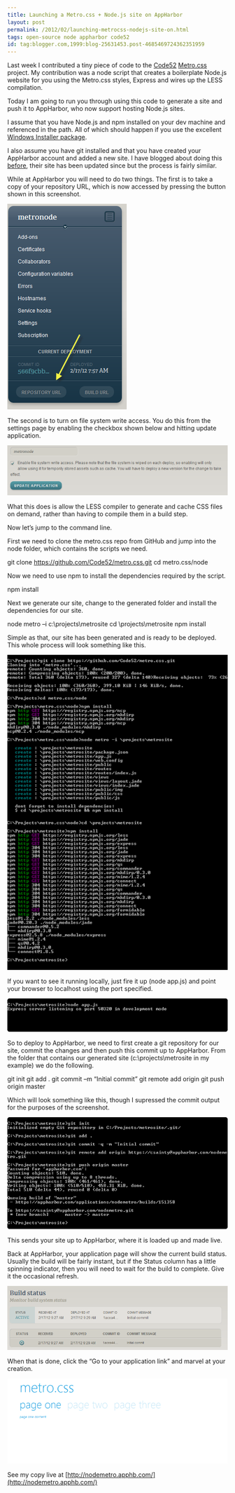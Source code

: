 ```yaml
---
title: Launching a Metro.css + Node.js site on AppHarbor
layout: post
permalink: /2012/02/launching-metrocss-nodejs-site-on.html
tags: open-source node appharbor code52
id: tag:blogger.com,1999:blog-25631453.post-4685469724362351959
---
```



Last week I contributed a tiny piece of code to the [Code52](http://code52.org/) [Metro.css](https://github.com/Code52/metro.css) project. My contribution was a node script that creates a boilerplate Node.js website for you using the Metro.css styles, Express and wires up the LESS compilation.  
  
Today I am going to run you through using this code to generate a site and push it to AppHarbor, who now support hosting Node.js sites.  
  
I assume that you have Node.js and npm installed on your dev machine and referenced in the path. All of which should happen if you use the excellent [Windows Installer package](http://nodejs.org/#download).  
  
I also assume you have git installed and that you have created your AppHarbor account and added a new site. I have blogged about doing this [before](http://csainty.blogspot.com/2011/11/tutorial-nancy-mongodb-appharbor.html), their site has been updated since but the process is fairly similar.  
  
While at AppHarbor you will need to do two things. The first is to take a copy of your repository URL, which is now accessed by pressing the button shown in this screenshot.  
  
![AppHbUrl](/images/1382874051194.png)  
  
The second is to turn on file system write access. You do this from the settings page by enabling the checkbox shown below and hitting update application.  
  
![AppHarborFiles](/images/1382874051195.png)  
  
What this does is allow the LESS compiler to generate and cache CSS files on demand, rather than having to compile them in a build step.  
  
Now let’s jump to the command line.  
  
First we need to clone the metro.css repo from GitHub and jump into the node folder, which contains the scripts we need.  
     
git clone https://github.com/Code52/metro.css.git      cd metro.css/node  
   
Now we need to use npm to install the dependencies required by the script.  
     
npm install  
   
Next we generate our site, change to the generated folder and install the dependencies for our site.  
     
node metro –i c:\projects\metrosite      cd \projects\metrosite       npm install  
   
Simple as that, our site has been generated and is ready to be deployed. This whole process will look something like this.  
  
![SiteCreation](/images/1382874051196.png)  
  
If you want to see it running locally, just fire it up (node app.js) and point your browser to localhost using the port specified.  
  
![Running Locally](/images/1382874051198.png)  
  
So to deploy to AppHarbor, we need to first create a git repository for our site, commit the changes and then push this commit up to AppHarbor. From the folder that contains our generated site (c:\projects\metrosite in my example) we do the following.  
     
git init     git add .      git commit –m “Initial commit”      git remote add origin <YOUR APPHARBOUR REPOSITORY URL>      git push origin master  
   
Which will look something like this, though I supressed the commit output for the purposes of the screenshot.  
  
![GitCLI](/images/1382874051199.png)  
  
This sends your site up to AppHarbor, where it is loaded up and made live.  
  
Back at AppHarbor, your application page will show the current build status. Usually the build will be fairly instant, but if the Status column has a little spinning indicator, then you will need to wait for the build to complete. Give it the occasional refresh.  
  
![BuildStatus](/images/1382874051200.png)  
          
When that is done, click the “Go to your application link” and marvel at your creation.  
  
![MetroSite](/images/1382874051201.png)  
  
See my copy live at [http://nodemetro.apphb.com/](http://nodemetro.apphb.com/)  
  